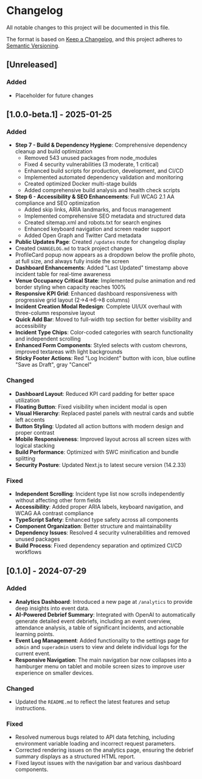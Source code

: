 # Changelog

All notable changes to this project will be documented in this file.

The format is based on [Keep a Changelog](https://keepachangelog.com/en/1.0.0/),
and this project adheres to [Semantic Versioning](https://semver.org/spec/v2.0.0.html).

## [Unreleased]

### Added
- Placeholder for future changes

## [1.0.0-beta.1] - 2025-01-25

### Added
- **Step 7 - Build & Dependency Hygiene**: Comprehensive dependency cleanup and build optimization
  - Removed 543 unused packages from node_modules
  - Fixed 4 security vulnerabilities (3 moderate, 1 critical)
  - Enhanced build scripts for production, development, and CI/CD
  - Implemented automated dependency validation and monitoring
  - Created optimized Docker multi-stage builds
  - Added comprehensive build analysis and health check scripts
- **Step 6 - Accessibility & SEO Enhancements**: Full WCAG 2.1 AA compliance and SEO optimization
  - Added skip links, ARIA landmarks, and focus management
  - Implemented comprehensive SEO metadata and structured data
  - Created sitemap.xml and robots.txt for search engines
  - Enhanced keyboard navigation and screen reader support
  - Added Open Graph and Twitter Card metadata
- **Public Updates Page**: Created `/updates` route for changelog display
- Created `CHANGELOG.md` to track project changes
- ProfileCard popup now appears as a dropdown below the profile photo, at full size, and always fully inside the screen
- **Dashboard Enhancements**: Added "Last Updated" timestamp above incident table for real-time awareness
- **Venue Occupancy Critical State**: Implemented pulse animation and red border styling when capacity reaches 100%
- **Responsive KPI Grid**: Enhanced dashboard responsiveness with progressive grid layout (2→4→6→8 columns)
- **Incident Creation Modal Redesign**: Complete UI/UX overhaul with three-column responsive layout
- **Quick Add Bar**: Moved to full-width top section for better visibility and accessibility
- **Incident Type Chips**: Color-coded categories with search functionality and independent scrolling
- **Enhanced Form Components**: Styled selects with custom chevrons, improved textareas with light backgrounds
- **Sticky Footer Actions**: Red "Log Incident" button with icon, blue outline "Save as Draft", gray "Cancel"

### Changed
- **Dashboard Layout**: Reduced KPI card padding for better space utilization
- **Floating Button**: Fixed visibility when incident modal is open
- **Visual Hierarchy**: Replaced pastel panels with neutral cards and subtle left accents
- **Button Styling**: Updated all action buttons with modern design and proper contrast
- **Mobile Responsiveness**: Improved layout across all screen sizes with logical stacking
- **Build Performance**: Optimized with SWC minification and bundle splitting
- **Security Posture**: Updated Next.js to latest secure version (14.2.33)

### Fixed
- **Independent Scrolling**: Incident type list now scrolls independently without affecting other form fields
- **Accessibility**: Added proper ARIA labels, keyboard navigation, and WCAG AA contrast compliance
- **TypeScript Safety**: Enhanced type safety across all components
- **Component Organization**: Better structure and maintainability
- **Dependency Issues**: Resolved 4 security vulnerabilities and removed unused packages
- **Build Process**: Fixed dependency separation and optimized CI/CD workflows

## [0.1.0] - 2024-07-29

### Added
- **Analytics Dashboard**: Introduced a new page at `/analytics` to provide deep insights into event data.
- **AI-Powered Debrief Summary**: Integrated with OpenAI to automatically generate detailed event debriefs, including an event overview, attendance analysis, a table of significant incidents, and actionable learning points.
- **Event Log Management**: Added functionality to the settings page for `admin` and `superadmin` users to view and delete individual logs for the current event.
- **Responsive Navigation**: The main navigation bar now collapses into a hamburger menu on tablet and mobile screen sizes to improve user experience on smaller devices.

### Changed
- Updated the `README.md` to reflect the latest features and setup instructions.

### Fixed
- Resolved numerous bugs related to API data fetching, including environment variable loading and incorrect request parameters.
- Corrected rendering issues on the analytics page, ensuring the debrief summary displays as a structured HTML report.
- Fixed layout issues with the navigation bar and various dashboard components. 